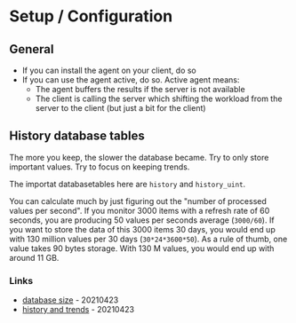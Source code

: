 # Setup / Configuration

## General

* If you can install the agent on your client, do so
* If you can use the agent active, do so. Active agent means:
    * The agent buffers the results if the server is not available
    * The client is calling the server which shifting the workload from the server to the client (but just a bit for the client)

## History database tables

The more you keep, the slower the database became. Try to only store important values.
Try to focus on keeping trends.

The importat databasetables here are `history` and `history_uint`.

You can calculate much by just figuring out the "number of processed values per second".
If you monitor 3000 items with a refresh rate of 60 seconds, you are producing 50 values per seconds average (`3000/60`).
If you want to store the data of this 3000 items 30 days, you would end up with 130 million values per 30 days (`30*24*3600*50`).
As a rule of thumb, one value takes 90 bytes storage. With 130 M values, you would end up with around 11 GB.

### Links

* [database size](https://www.zabbix.com/documentation/current/manual/installation/requirements#database_size) - 20210423
* [history and trends](https://www.zabbix.com/documentation/current/manual/config/items/history_and_trends) - 20210423
